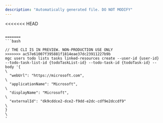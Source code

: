 ```yaml
---
description: "Automatically generated file. DO NOT MODIFY"
---
```


<<<<<<< HEAD
```cli

=======
```bash

// THE CLI IS IN PREVIEW. NON-PRODUCTION USE ONLY
>>>>>>> ac57e61007f395881f1814eae37dc23911227b9b
mgc users todo lists tasks linked-resources create --user-id {user-id} --todo-task-list-id {todoTaskList-id} --todo-task-id {todoTask-id} --body '{\
  "webUrl": "https://microsoft.com",\
  "applicationName": "Microsoft",\
  "displayName": "Microsoft",\
  "externalId": "dk9cddce2-dce2-f9dd-e2dc-cdf9e2dccdf9"\
}\
'

```